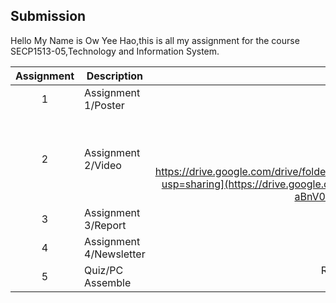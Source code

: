 ## Submission
Hello My Name is Ow Yee Hao,this is all my assignment for the course SECP1513-05,Technology and Information System.

| Assignment | Description  | Reflection |
| :-----: |  ------ | :-----: | 
| 1 | Assignment 1/Poster | Reflection 1 <br> abc| 
| 2 | Assignment 2/Video | Reflection 2 <br> abcac <br> Video Link <br>[ https://drive.google.com/drive/folders/1Dq5C8PDExWydHJ8A3ihGCFXFyW6USKns?usp=sharing](https://drive.google.com/file/d/1QQrl8fAqlyW8WHLCHnxA3a1ZN6-aBnV0/view?usp=sharing) | 
| 3 | Assignment 3/Report | Reflection 3 <br> dfsdfsd | 
| 4 | Assignment 4/Newsletter | Reflection 4 <br>|
| 5 | Quiz/PC Assemble | Reflection Quiz <br> sdfsdfsd|
